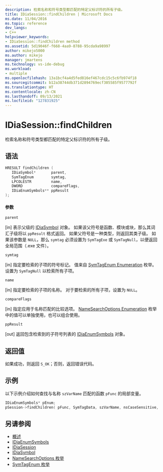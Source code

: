 ```yaml
---
description: 检索名称和符号类型都匹配的特定父标识符的所有子级。
title: IDiaSession::findChildren | Microsoft Docs
ms.date: 11/04/2016
ms.topic: reference
dev_langs:
- C++
helpviewer_keywords:
- IDiaSession::findChildren method
ms.assetid: 5d19046f-f668-4aa9-8788-95cda9a98997
author: mikejo5000
ms.author: mikejo
manager: jmartens
ms.technology: vs-ide-debug
ms.workload:
- multiple
ms.openlocfilehash: 13a1bcf4a4d5fed816ef467cdc15c5c6fb974f18
ms.sourcegitcommit: b12a38744db371d2894769ecf305585f9577792f
ms.translationtype: HT
ms.contentlocale: zh-CN
ms.lasthandoff: 09/13/2021
ms.locfileid: "127831925"
---
```

# <a name="idiasessionfindchildren"></a>IDiaSession::findChildren
检索名称和符号类型都匹配的特定父标识符的所有子级。

## <a name="syntax"></a>语法

```C++
HRESULT findChildren ( 
   IDiaSymbol*       parent,
   SymTagEnum        symtag,
   LPCOLESTR         name,
   DWORD             compareFlags,
   IDiaEnumSymbols** ppResult
);
```

#### <a name="parameters"></a>参数
 `parent`

[in] 表示父级的 [IDiaSymbol](../../debugger/debug-interface-access/idiasymbol.md) 对象。 如果该父符号是函数、模块或块，那么其词汇子级将以 `ppResult` 格式返回。 如果父符号是一种类型，则返回其类子级。 如果该参数是 `NULL`，那么 `symtag` 必须设置为 `SymTagExe` 或 `SymTagNull`，以便返回全局范围（.exe 文件）。

 `symtag`

[in] 指定要检索的子项的符号标记。 值来自 [SymTagEnum Enumeration](../../debugger/debug-interface-access/symtagenum.md) 枚举。 设置为 `SymTagNull` 以检索所有子项。

 `name`

[in] 指定要检索的子项的名称。 对于要检索的所有子项，设置为 `NULL`。

 `compareFlags`

[in] 指定应用于名称匹配的比较选项。 [NameSearchOptions Enumeration](../../debugger/debug-interface-access/namesearchoptions.md) 枚举中的值可以单独使用，也可以组合使用。

 `ppResult`

[out] 返回包含检索到的子符号列表的 [IDiaEnumSymbols](../../debugger/debug-interface-access/idiaenumsymbols.md) 对象。

## <a name="return-value"></a>返回值
 如果成功，则返回 `S_OK`；否则，返回错误代码。

## <a name="example"></a>示例
 以下示例介绍如何查找与名称 `szVarName` 匹配的函数 `pFunc` 的局部变量。

```C++
IDiaEnumSymbols* pEnum;
pSession->findChildren( pFunc, SymTagData, szVarName, nsCaseSensitive, &pEnum );
```

## <a name="see-also"></a>另请参阅
- [概述](../../debugger/debug-interface-access/overview-debug-interface-access-sdk.md)
- [IDiaEnumSymbols](../../debugger/debug-interface-access/idiaenumsymbols.md)
- [IDiaSession](../../debugger/debug-interface-access/idiasession.md)
- [IDiaSymbol](../../debugger/debug-interface-access/idiasymbol.md)
- [NameSearchOptions 枚举](../../debugger/debug-interface-access/namesearchoptions.md)
- [SymTagEnum 枚举](../../debugger/debug-interface-access/symtagenum.md)
